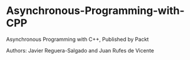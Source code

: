 # Asynchronous-Programming-with-CPP

Asynchronous Programming with C++, Published by Packt

Authors: Javier Reguera-Salgado and Juan Rufes de Vicente

